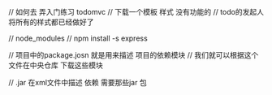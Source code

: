 //  如何去 弄入门练习  todomvc
// 下载一个模板  样式  没有功能的
// todo的发起人  将所有的样式都已经做好了

//   node_modules
//  npm install -s express

// 项目中的package.josn 就是用来描述 项目的依赖模块
// 我们就可以根据这个文件在中央仓库 下载这些模块

// .jar 在xml文件中描述 依赖  需要那些jar 包 
